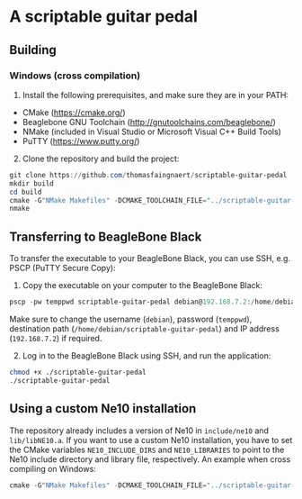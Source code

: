 # A scriptable guitar pedal
## Building
### Windows (cross compilation)
1. Install the following prerequisites, and make sure they are in your PATH:
  - CMake (https://cmake.org/)
  - Beaglebone GNU Toolchain (http://gnutoolchains.com/beaglebone/)
  - NMake (included in Visual Studio or Microsoft Visual C++ Build Tools)
  - PuTTY (https://www.putty.org/)

2. Clone the repository and build the project:
```powershell
git clone https://github.com/thomasfaingnaert/scriptable-guitar-pedal
mkdir build
cd build
cmake -G"NMake Makefiles" -DCMAKE_TOOLCHAIN_FILE="../scriptable-guitar-pedal/cmake/Toolchain.cmake" ../scriptable-guitar-pedal
nmake
```

## Transferring to BeagleBone Black
To transfer the executable to your BeagleBone Black, you can use SSH, e.g. PSCP (PuTTY Secure Copy):
1. Copy the executable on your computer to the BeagleBone Black:
```powershell
pscp -pw temppwd scriptable-guitar-pedal debian@192.168.7.2:/home/debian/scriptable-guitar-pedal
```
Make sure to change the username (`debian`), password (`temppwd`), destination path (`/home/debian/scriptable-guitar-pedal`) and IP address (`192.168.7.2`) if required.

2. Log in to the BeagleBone Black using SSH, and run the application:
```bash
chmod +x ./scriptable-guitar-pedal
./scriptable-guitar-pedal
```

## Using a custom Ne10 installation
The repository already includes a version of Ne10 in `include/ne10` and `lib/libNE10.a`.
If you want to use a custom Ne10 installation, you have to set the CMake variables `NE10_INCLUDE_DIRS` and `NE10_LIBRARIES` to point to the Ne10 include directory and library file, respectively.
An example when cross compiling on Windows:
```powershell
cmake -G"NMake Makefiles" -DCMAKE_TOOLCHAIN_FILE="../scriptable-guitar-pedal/cmake/Toolchain.cmake" -DNE10_INCLUDE_DIRS="/path/to/ne10/inc" -DNE10_LIBRARIES="/path/to/ne10/build/modules/libNE10.a" ../scriptable-guitar-pedal
```
